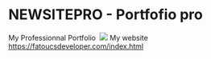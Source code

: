 # NEWSITEPRO - Portfofio pro
My Professionnal Portfolio
<a href="https://zupimages.net/viewer.php?id=23/26/wewq.png"><img src="https://zupimages.net/up/23/26/wewq.png" alt="" /></a>
<img src=https://zupimages.net/up/23/26/wewq.png/>
My website
https://fatoucsdeveloper.com/index.html
